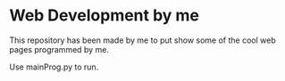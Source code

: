 # Web Development by me

This repository has been made by me to put show some of the cool web pages programmed by me.

Use mainProg.py to run.

